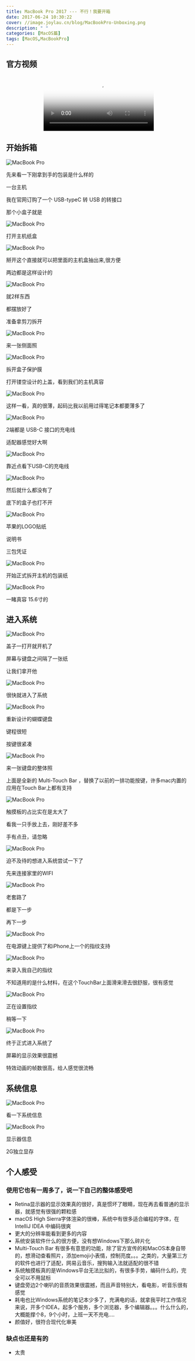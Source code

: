 ```yaml
---
title: MacBook Pro 2017 --- 不行！我要开箱
date: 2017-06-24 10:30:22
cover: //image.joylau.cn/blog/MacBookPro-Unboxing.png
description: " "
categories: [MacOS篇]
tags: [MacOS,MacBookPro]
---
```


<!-- more -->

## 官方视频

<center>
<video src="//image.joylau.cn/blog/macbook-pro-design.mp4" loop="true" controls="controls" poster="//image.joylau.cn/blog/MacBookPro-unboxing-video.png">您的浏览器版本太低，无法观看本视频</video>
</center>


## 开始拆箱

![MacBook Pro](http://image.joylau.cn/blog/macbookpro/IMG_2180.JPG)

先来看一下刚拿到手的包装是什么样的

一台主机

我在官网订购了一个 USB-typeC 转 USB 的转接口

那个小盒子就是
 
 
 
 
![MacBook Pro](http://image.joylau.cn/blog/macbookpro/IMG_2181.JPG)

打开主机纸盒




![MacBook Pro](http://image.joylau.cn/blog/macbookpro/IMG_2182.JPG)

掰开这个直接就可以把里面的主机盒抽出来,很方便

两边都是这样设计的




![MacBook Pro](http://image.joylau.cn/blog/macbookpro/IMG_2183.JPG)

就2样东西

都摆放好了

准备拿剪刀拆开




![MacBook Pro](http://image.joylau.cn/blog/macbookpro/IMG_2184.JPG)

来一张侧面照




![MacBook Pro](http://image.joylau.cn/blog/macbookpro/IMG_2185.JPG)

拆开盒子保护膜

打开镂空设计的上盖，看到我们的主机真容




![MacBook Pro](http://image.joylau.cn/blog/macbookpro/IMG_2186.JPG)

这样一看，真的很薄，起码比我以前用过得笔记本都要薄多了




![MacBook Pro](http://image.joylau.cn/blog/macbookpro/IMG_2187.JPG)

2端都是 USB-C 接口的充电线

适配器感觉好大啊




![MacBook Pro](http://image.joylau.cn/blog/macbookpro/IMG_2188.JPG)

靠近点看下USB-C的充电线




![MacBook Pro](http://image.joylau.cn/blog/macbookpro/IMG_2189.JPG)

然后就什么都没有了

底下的盒子也打不开




![MacBook Pro](http://image.joylau.cn/blog/macbookpro/IMG_2190.JPG)

苹果的LOGO贴纸

说明书

三包凭证




![MacBook Pro](http://image.joylau.cn/blog/macbookpro/IMG_2191.JPG)

开始正式拆开主机的包装纸




![MacBook Pro](http://image.joylau.cn/blog/macbookpro/IMG_2192.JPG)

一睹真容
15.6寸的





## 进入系统


![MacBook Pro](http://image.joylau.cn/blog/macbookpro/IMG_2193.JPG)

盖子一打开就开机了

屏幕与键盘之间隔了一张纸

让我们拿开他




![MacBook Pro](http://image.joylau.cn/blog/macbookpro/IMG_2194.JPG)

很快就进入了系统




![MacBook Pro](http://image.joylau.cn/blog/macbookpro/IMG_2195.JPG)

重新设计的蝴蝶键盘

键程很短

按键很紧凑




![MacBook Pro](http://image.joylau.cn/blog/macbookpro/IMG_2196.JPG)

来一张键盘的整体照

上面是全新的 Multi-Touch Bar ，替换了以前的一排功能按键，许多mac内置的应用在Touch Bar上都有支持




![MacBook Pro](http://image.joylau.cn/blog/macbookpro/IMG_2197.JPG)

触摸板的占比实在是太大了

看我一只手放上去，刚好差不多

手有点丑，请忽略




![MacBook Pro](http://image.joylau.cn/blog/macbookpro/IMG_2198.JPG)

迫不及待的想进入系统尝试一下了

先来连接家里的WIFI




![MacBook Pro](http://image.joylau.cn/blog/macbookpro/IMG_2199.JPG)

老套路了

都是下一步

再下一步




![MacBook Pro](http://image.joylau.cn/blog/macbookpro/IMG_2200.JPG)

在电源键上提供了和iPhone上一个的指纹支持




![MacBook Pro](http://image.joylau.cn/blog/macbookpro/IMG_2201.JPG)

来录入我自己的指纹

不知道用的是什么材料，在这个TouchBar上面滑来滑去很舒服，很有感觉




![MacBook Pro](http://image.joylau.cn/blog/macbookpro/IMG_2202.JPG)

正在设置指纹

稍等一下




![MacBook Pro](http://image.joylau.cn/blog/macbookpro/IMG_2203.JPG)

终于正式进入系统了

屏幕的显示效果很震撼

特效动画的帧数很高，给人感觉很流畅




## 系统信息

![MacBook Pro](http://image.joylau.cn/blog/macbookpro/IMG_2204.JPG)

看一下系统信息




![MacBook Pro](http://image.joylau.cn/blog/macbookpro/IMG_2205.JPG)

显示器信息

2G独立显存


## 个人感受

### 使用它也有一周多了，说一下自己的整体感受吧
- Retina显示器的显示效果真的很好，真是惯坏了眼睛，现在再去看普通的显示器，就感觉有很强的颗粒感
- macOS High Sierra字体渲染的很棒，系统中有很多适合编程的字体，在 IntelliJ IDEA 中编码很爽
- 更大的分辨率能看到更多的内容
- 系统安装软件什么的很方便，没有想Windows下那么碎片化
- Multi-Touch Bar 有很多有意思的功能，除了官方宣传的和MacOS本身自带的，想滑动查看照片，添加emoji小表情，控制亮度。。。之类的，大量第三方的软件也进行了适配，网易云音乐，搜狗输入法就适配的很不错
- 系统触摸板真的是Windows平台无法比拟的，有很多手势，编码什么的，完全可以不用鼠标
- 键盘旁边2个喇叭的音质效果很震撼，而且声音特别大，看电影，听音乐很有感觉
- 耗电也比Windows系统的笔记本少多了，充满电的话，就拿我平时工作情况来说，开多个IDEA，起多个服务，多个浏览器，多个编辑器。。。什么什么的，大概能撑个8，9个小时，上班一天不充电....
- 颜值好，很符合现代化审美




### 缺点也还是有的
- 太贵